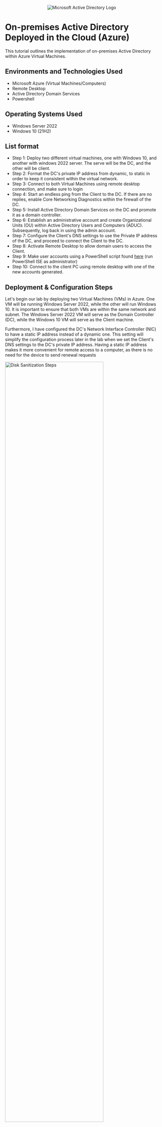 <p align="center">
<img src="https://imgur.com/p73SOo9.png" alt="Microsoft Active Directory Logo"/>
</p>

<h1>On-premises Active Directory Deployed in the Cloud (Azure)</h1>
This tutorial outlines the implementation of on-premises Active Directory within Azure Virtual Machines.<br />


<h2>Environments and Technologies Used</h2>

- Microsoft Azure (Virtual Machines/Computers)
- Remote Desktop
- Active Directory Domain Services
- Powershell

<h2>Operating Systems Used </h2>

- Windows Server 2022
- Windows 10 (21H2)

<h2>List format</h2>

- Step 1: Deploy two different virtual machines, one with Windows 10, and another with windows 2022 server. The serve will be the DC, and the other will be client.
- Step 2: Format the DC's private IP address from dynamic, to static in order to keep it consistent within the virtual network.
- Step 3: Connect to both Virtual Machines using remote desktop connection, and make sure to login
- Step 4: Start an endless ping from the Client to the DC. If there are no replies, enable Core Networking Diagnostics within the firewall of the DC.
- Step 5: Install Active Directory Domain Services on the DC and promote it as a domain controller.
- Step 6: Establish an administrative account and create Organizational Units (OU) within Active Directory Users and Computers (ADUC). Subsequently, log back in using the admin account.
- Step 7: Configure the Client's DNS settings to use the Private IP address of the DC, and proceed to connect the Client to the DC.
- Step 8: Activate Remote Desktop to allow domain users to access the Client.
- Step 9: Make user accounts using a PowerShell script found <a href="https://github.com/joshmadakor1/AD_PS/blob/master/Generate-Names-Create-Users.ps1">here</a> (run PowerShell ISE as administrator)
- Step 10: Connect to the client PC using remote desktop with one of the new accounts generated.

<h2>Deployment & Configuration Steps</h2>

Let's begin our lab by deploying two Virtual Machines (VMs) in Azure. One VM will be running Windows Server 2022, while the other will run Windows 10. It is important to ensure that both VMs are within the same network and subnet. The Windows Server 2022 VM will serve as the Domain Controller (DC), while the Windows 10 VM will serve as the Client machine.

Furthermore, I have configured the DC's Network Interface Controller (NIC) to have a static IP address instead of a dynamic one. This setting will simplify the configuration process later in the lab when we set the Client's DNS settings to the DC's private IP address. Having a static IP address makes it more convenient for remote access to a computer, as there is no need for the device to send renewal requests
<p>
<img src="https://i.imgur.com/xMWxaSv.png" height="80%" width="80%" alt="Disk Sanitization Steps"/>
<br />
<p>
Upon establishing Remote Desktop connections to both VMs, I initiated an ongoing ping from the Client to the DC to verify connectivity. However, the ping requests were timing out. To resolve this, I accessed the Windows Defender Firewall on the DC and enabled Core Networking Diagnostics, specifically the ICMPv4 protocol. This adjustment enabled the DC to respond to the ping requests, as indicated in the command-line interface (CLI).
</p>
<img src="https://i.imgur.com/dnYvUTl.png" height="80%" width="80%" alt="Disk Sanitization Steps"/>
</p>

<p>
Next, we will log back into DC-1 and proceed to install Active Directory Domain Services (AD DS) using the Server Manager Dashboard. After successfully installing AD, I promoted the VM to become a Domain Controller, granting it the ability to manage devices and accounts within the domain. I then configured a new forest with the domain name "mydomain.com". Following the configuration, I restarted the VM and logged back in as the user "mydomain.com\labuser". If the steps were executed correctly, you should now be able to access and run AD Users & Computers as depicted below.
<p>
<img src="https://i.imgur.com/v7QHRGf.png" height="80%" width="80%" alt="Disk Sanitization Steps"/>
</p> 
<img src="https://i.imgur.com/FlamLHS.png" height="80%" width="80%" alt="Disk Sanitization Steps"/>
</p> 
<p>
The setup of Active Directory is complete! We will now proceed to create two Organizational Units (OU) named "_ADMINS" and "_EMPLOYEES". Additionally, we will create a new user named "Jane Doe" with the username "Jane_admin" and assign her the role of Administrator. Jane will be added as a member of the Domain Admins Security Group. To finalize this step, we will log out from the default account and log back in using Jane's credentials.
</p> 
<img src="https://i.imgur.com/5GUzjzt.png" height="80%" width="80%" alt="Disk Sanitization Steps"/>
</p>
<p>
To proceed with the domain setup, I will now join Client-1 to the domain "mydomain.com". Using the Azure portal, we will modify Client-1's DNS settings to reflect the Private IP address of the DC. Once the DNS settings are updated, we will restart Client-1 from within the Azure portal. The provided image below serves as verification that Client-1 is successfully connected to the DC-1 DNS.
</p>
</p>

To enable remote desktop access for non-administrative users on Client-1, we need to log in to Client-1 as an administrator and access the system properties. Within the system properties, select "Remote Desktop" and grant access to "domain users". By enabling this setting for Domain Users, any user accounts within the domain will be able to log into Client-1 as regular users.
</p>
<img src="https://i.imgur.com/fZ2gcOV.png" height="80%" width="80%" alt="Disk Sanitization Steps"/>
<br /> 
</p>
To confirm the ability of normal users to remotely desktop into Client-1, I will utilize a PowerShell script to generate a substantial number of users, specifically 10,000. Once the users are successfully created, we will randomly select one user and establish a remote desktop connection to Client-1. This test will validate the accessibility of normal users to Client-1 via RDP. Also the PowerShell code can be found <a href="https://github.com/joshmadakor1/AD_PS/blob/master/Generate-Names-Create-Users.ps1">here</a>
</p>
<img src="https://i.imgur.com/QBffW1K.png" height="80%" width="80%" alt="Disk Sanitization Steps"/>
</p>
<img src="https://i.imgur.com/Utf0x7S.png" height="80%" width="80%" alt="Disk Sanitization Steps"/>
</p>

<h3>Bonus Step: How to lock and unlock users' accounts and reset passwords</h3>
To unlock a user's account, simply right-click on the user account and select "Properties." From there, navigate to the "Account" tab and click on "Unlock Account." Additionally, you can right-click on the user account and choose "Reset Password..." to reset the password if needed.
<p>
</p>

<p>
</p>

<p>
</p>

Thank you for exploring my Active Directory tutorial! I trust that you gained valuable insights and developed a better understanding of how to utilize Active Directory. I recommend repeating this exercise multiple times to reinforce your knowledge and proficiency in Active Directory. This is particularly beneficial if you are aiming for an IT role where Active Directory is extensively utilized.

<p></p>

**REMEMBER TO DELETE YOUR RESOURCES AS TO NOT EAT UP YOUR CREDIT**
